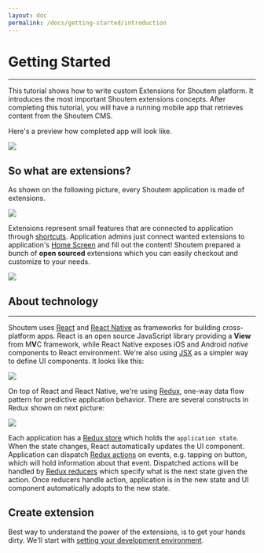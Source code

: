 ```yaml
---
layout: doc
permalink: /docs/getting-started/introduction
---
```


# Getting Started
<hr />

This tutorial shows how to write custom Extensions for Shoutem platform. It introduces the most important Shoutem extensions concepts. After completing this tutorial, you will have a running mobile app that retrieves content from the Shoutem CMS.

Here's a preview how completed app will look like.

<p class="image">
<img src='{{ site.baseurl }}/img/getting-started/extension-preview.png'/>
</p>

## So what are extensions?
As shown on the following picture, every Shoutem application is made of extensions.

<p class="image">
<img src='{{ site.baseurl }}/img/getting-started/apps-are-made-of-extensions.png'/>
</p>

Extensions represent small features that are connected to application through [shortcuts](/docs/coming-soon). Application admins just connect wanted extensions to application's [Home Screen](/docs/coming-soon) and fill out the content! Shoutem prepared a bunch of **open sourced** extensions which you can easily checkout and customize to your needs.

<p class="image">
<img src='{{ site.baseurl }}/img/getting-started/shoutem-extensions.png'/>
</p>

## About technology

<hr />

Shoutem uses [React](https://facebook.github.io/react/) and [React Native](https://facebook.github.io/react-native/) as frameworks for building cross-platform apps. React is an open source JavaScript library providing a **View** from M**V**C framework, while React Native exposes iOS and Android *native* components to React environment. We're also using [JSX](https://facebook.github.io/react/docs/jsx-in-depth.html) as a simpler way to define UI components. It looks like this:

<p class="image">
<img src='{{ site.baseurl }}/img/getting-started/jsx-component-example.png'/>
</p>

On top of React and React Native, we're using [Redux](http://redux.js.org/), one-way data flow pattern for predictive application behavior. There are several constructs in Redux shown on next picture:

<p class="image">
<img src='{{ site.baseurl }}/img/getting-started/redux.png'/>
</p>

Each application has a [Redux store](http://redux.js.org/docs/basics/Store.html) which holds the `application state`. When the state changes, React automatically updates the UI component. Application can dispatch [Redux actions](http://redux.js.org/docs/basics/Actions.html) on events, e.g. tapping on button, which will hold information about that event. Dispatched actions will be handled by [Redux reducers](http://redux.js.org/docs/basics/Reducers.html) which specify what is the next state given the action. Once reducers handle action, application is in the new state and UI component automatically adopts to the new state.

## Create extension
Best way to understand the power of the extensions, is to get your hands dirty. We'll start with [setting your development environment](http://shoutem.github.io/docs/getting-started/development-environment).
